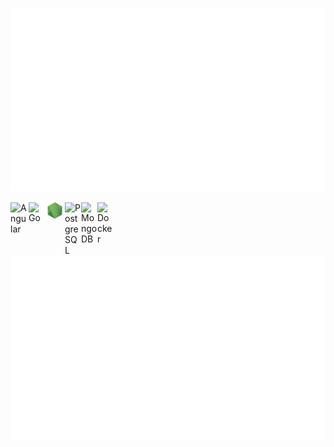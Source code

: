 ![](https://raw.githubusercontent.com/vitormmatos/github-stats/master/generated/overview.svg#gh-dark-mode-only)

<main style="padding-bottom: 10px">

<a href="https://angular.io/">
    <img align="left" alt="Angular" width="26px" style="margin-right: 3px" 
    src="https://upload.wikimedia.org/wikipedia/commons/c/cf/Angular_full_color_logo.svg" 
    />
</a>

<a href="https://go.dev/">
    <img align="left" alt="Go" width="26px" style="margin-right: 3px" src="https://img.icons8.com/color/452/golang.png"/>
</a>

<a href="https://nodejs.org/">
    <img align="left" alt="Node" width="26px" style="margin-right: 3px" src="https://raw.githubusercontent.com/github/explore/80688e429a7d4ef2fca1e82350fe8e3517d3494d/topics/nodejs/nodejs.png"/>
</a>

<a href="https://www.postgresql.org/">
    <img align="left" alt="PostgreSQL" width="26px" src="https://upload.wikimedia.org/wikipedia/commons/thumb/2/29/Postgresql_elephant.svg/1200px-Postgresql_elephant.svg.png"/>
</a>

<a href="https://www.mongodb.com/">
    <img align="left" alt="MongoDB" width="26px" src="https://cdn.worldvectorlogo.com/logos/mongodb-icon-1.svg"/>
</a>

<a href="https://www.docker.com/">
    <img align="left"alt="Docker" width="26px" style="margin-right: 7px" src="https://cdn-icons-png.flaticon.com/512/919/919853.png"/>
</a>

</main>
<br>

![](https://raw.githubusercontent.com/vitormmatos/github-stats/master/generated/languages.svg#gh-dark-mode-only)
